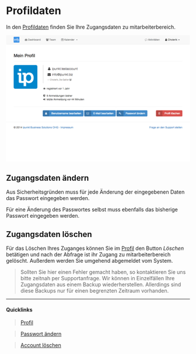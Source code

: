 # Profildaten

In den [Profildaten][1] finden Sie Ihre Zugangsdaten zu mitarbeiterbereich.

![Profildaten][img-profile]

## Zugangsdaten ändern

Aus Sicherheitsgründen muss für jede Änderung der eingegebenen Daten das Passwort eingegeben werden.

Für eine Änderung des Passwortes selbst muss ebenfalls das bisherige Passwort eingegeben werden.


## Zugangsdaten löschen

Für das Löschen Ihres Zuganges können Sie im [Profil][1] den Button *Löschen* betätigen und nach der
 Abfrage ist ihr Zugang zu mitarbeiterbereich gelöscht. Außerdem werden Sie umgehend abgemeldet vom
 System.

> <i class="fa fa-exclamation-triangle fa-fw text-danger"></i> Sollten Sie hier einen Fehler gemacht
 haben, so kontaktieren Sie uns bitte zeitnah per Supportanfrage. Wir können in Einzelfällen Ihre
 Zugangsdaten aus einem Backup wiederherstellen. Allerdings sind diese Backups nur für einen begrenzten
 Zeitraum vorhanden.


----
#### Quicklinks
> <i class="fa fa-user fa-fw"></i> [Profil][1]

> <i class="fa fa-question fa-fw"></i> [Passwort ändern][2]

> <i class="fa fa-question fa-fw"></i> [Account löschen][2]

[1]: https://www.mitarbeiterbereich.de/user
[2]: https://mitarbeiterbereich.gitbooks.io/faq/content/de/passwort-aendern.html
[3]: https://mitarbeiterbereich.gitbooks.io/faq/content/de/account-loeschen.html
[img-profile]: ./images/mb_profile_1024x702.png "Profildaten"
